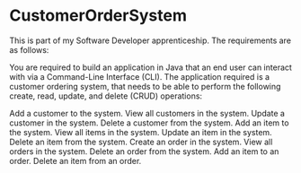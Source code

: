 # CustomerOrderSystem

This is part of my Software Developer apprenticeship. The requirements are as follows:

You are required to build an application in Java that an end user can interact with via a Command-Line Interface (CLI). The application required is a customer ordering system, that needs to be able to perform the following create, read, update, and delete (CRUD) operations:

Add a customer to the system.
View all customers in the system.
Update a customer in the system.
Delete a customer from the system.
Add an item to the system.
View all items in the system.
Update an item in the system.
Delete an item from the system.
Create an order in the system.
View all orders in the system.
Delete an order from the system.
Add an item to an order.
Delete an item from an order.
